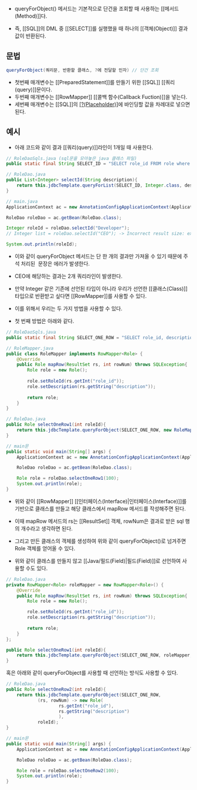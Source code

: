 - queryForObject() 메서드는 기본적으로 단건을 조회할 때 사용하는 [[메서드(Method)]]다. 

- 즉, [[SQL]]의 DML 중 [[SELECT]]를 실행했을 때 하나의 [[객체(Object)]] 결과값이 반환된다.

## 문법

```java
queryForObject(쿼리문, 반환할 클래스, ?에 전달할 인자) // 단건 조회
```

- 첫번째 매개변수는 [[PreparedStatement]]를 만들기 위한 [[SQL]] [[쿼리(query)]]문이다.
- 두번째 매개변수는 [[RowMapper]] [[콜백 함수(Callback Fuction)]]을 넣는다.
- 세번째 매개변수는 [[SQL]]의 [[?(Placeholder)]](치환자)에 바인딩할 값을 차례대로 넣으면 된다.

## 예시

- 아래 코드와 같이 결과 [[쿼리(query)]]라인이 1개일 때 사용한다. 

```java
// RoleDaoSqls.java (sql문을 모아놓은 java 클래스 파일)
public static final String SELECT_ID = "SELECT role_id FROM role where description=?";

// RoleDao.java
public List<Integer> selectId(String description){
    return this.jdbcTemplate.queryForList(SELECT_ID, Integer.class, description);
}

// main.java
ApplicationContext ac = new AnnotationConfigApplicationContext(ApplicationConfig.class);

RoleDao roleDao = ac.getBean(RoleDao.class);

Integer roleId = roleDao.selectId("Developer");
// Integer list = roleDao.selectId("CEO"); -> Incorrect result size: expected 1, actual 2 에러

System.out.println(roleId);
```

- 이와 같이 queryForObject 메서드는 단 한 개의 결과만 가져올 수 있기 때문에 주석 처리된  문장은 에러가 발생한다. 
- CEO에 해당하는 결과는 2개 쿼리라인이 발생한다.

- 만약 Integer 같은 기존에 선언된 타입이 아니라 우리가 선언한 [[클래스(Class)]] 타입으로 반환받고 싶다면 [[RowMapper]]를 사용할 수 있다. 

- 이를 위해서 우리는 두 가지 방법을 사용할 수 있다.
- 첫 번째 방법은 아래와 같다.

```java
// RoleDaoSqls.java
public static final String SELECT_ONE_ROW = "SELECT role_id, description FROM role WHERE role_id=?";

// RoleMapper.java
public class RoleMapper implements RowMapper<Role> {
	@Override
	public Role mapRow(ResultSet rs, int rowNum) throws SQLException{
		Role role = new Role();
		
		role.setRoleId(rs.getInt("role_id"));
		role.setDescription(rs.getString("description"));
		
		return role;
	}
}

// RoleDao.java
public Role selectOneRow1(int roleId){
    return this.jdbcTemplate.queryForObject(SELECT_ONE_ROW, new RoleMapper(), roleId);
}

// main문
public static void main(String[] args) {
    ApplicationContext ac = new AnnotationConfigApplicationContext(ApplicationConfig.class);

    RoleDao roleDao = ac.getBean(RoleDao.class);

    Role role = roleDao.selectOneRow1(100);
    System.out.println(role);	
}
```

- 위와 같이 [[RowMapper]] [[인터페이스(Interface)|인터페이스(Interface)]]를 기반으로 클래스를 만들고 해당 클래스에서 mapRow 메서드를 작성해주면 된다. 

- 이때 mapRow 메서드의 rs는 [[ResultSet]] 객체, rowNum은 결과로 받은 sql 행의 개수라고 생각하면 된다. 
- 그리고 만든 클래스의 객체를 생성하여 위와 같이 queryForObject()로 넘겨주면 Role 객체를 얻어올 수 있다.

- 위와 같이 클래스를 만들지 않고 [[Java/필드(Field)|필드(Field)]]로 선언하여 사용할 수도 있다.

```java
// RoleDao.java
private RowMapper<Role> roleMapper = new RowMapper<Role>() {
	@Override
	public Role mapRow(ResultSet rs, int rowNum) throws SQLException{
		Role role = new Role();

		role.setRoleId(rs.getInt("role_id"));
		role.setDescription(rs.getString("description"));
		
		return role;
	}
};

public Role selectOneRow1(int roleId){
    return this.jdbcTemplate.queryForObject(SELECT_ONE_ROW, roleMapper, roleId);
}
```

혹은 아래와 같이 queryForObject를 사용할 때 선언하는 방식도 사용할 수 있다.

```java
// RoleDao.java
public Role selectOneRow2(int roleId){
    return this.jdbcTemplate.queryForObject(SELECT_ONE_ROW, 
            (rs, rowNum) -> new Role(
                    rs.getInt("role_id"),
                    rs.getString("description")
                    ),
            roleId);
}

// main문
public static void main(String[] args) {
	ApplicationContext ac = new AnnotationConfigApplicationContext(ApplicationConfig.class);

    RoleDao roleDao = ac.getBean(RoleDao.class);

    Role role = roleDao.selectOneRow2(100);
    System.out.println(role);	
}
```